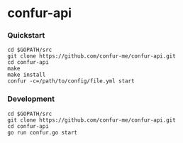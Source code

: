 # confur-api

### Quickstart

```
cd $GOPATH/src
git clone https://github.com/confur-me/confur-api.git
cd confur-api
make
make install
confur -c=/path/to/config/file.yml start
```

### Development

```
cd $GOPATH/src
git clone https://github.com/confur-me/confur-api.git
cd confur-api
go run confur.go start
```

